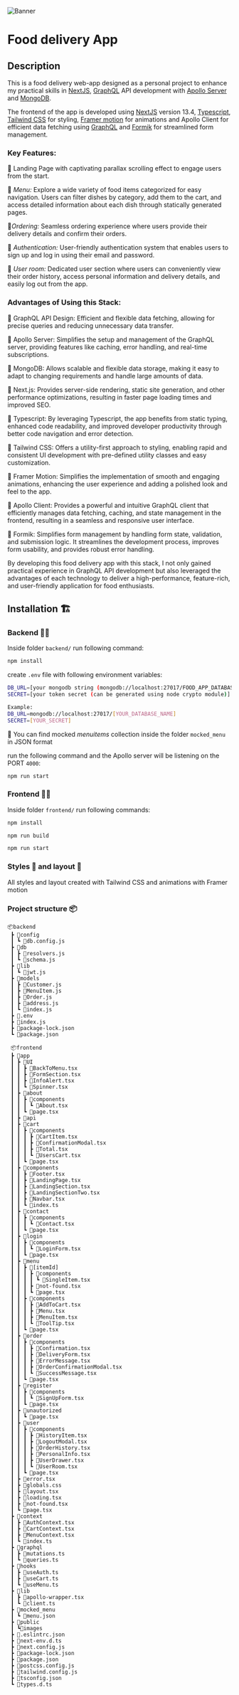 ![Banner](https://github.com/AlinaDorosh-dev/Food_delivery_App/blob/main/frontend/public/images/Screenshot.png)

# Food delivery App

## **Description**

This is a food delivery web-app designed as a personal project to enhance my practical skills in [NextJS](https://nextjs.org/), [GraphQL](https://graphql.org/) API development  with [Apollo Server](https://www.apollographql.com/) and [MongoDB](https://www.mongodb.com/).

The frontend of the app is developed using
[NextJS](https://nextjs.org/) version 13.4,
[Typescript](https://www.typescriptlang.org/),
[Tailwind CSS](https://tailwindcss.com/) for styling, [Framer motion](https://www.framer.com/motion/) for animations and Apollo Client for efficient data fetching using [GraphQL](https://graphql.org/) and [Formik](https://formik.org/) for streamlined form management.

### **Key Features:**

:large_orange_diamond: Landing Page with captivating parallax scrolling effect to engage users from the start.

:large_orange_diamond: *Menu:* Explore a wide variety of food items categorized for easy navigation. Users can filter dishes by category, add them to the cart, and access detailed information about each dish through statically generated pages.

:large_orange_diamond:*Ordering:* Seamless ordering experience where users provide their delivery details and confirm their orders.          

      

:large_orange_diamond:    *Authentication:* User-friendly authentication system that enables users to sign up and log in using their email and password.

:large_orange_diamond:   *User room:* Dedicated user section where users can conveniently view their order history, access personal information and delivery details, and easily log out from the app.

### **Advantages of Using this Stack:**

:rocket: GraphQL API Design: Efficient and flexible data fetching, allowing for precise queries and reducing unnecessary data transfer.

:rocket: Apollo Server: Simplifies the setup and management of the GraphQL server, providing features like caching, error handling, and real-time subscriptions.

:rocket: MongoDB: Allows scalable and flexible data storage, making it easy to adapt to changing requirements and handle large amounts of data.

:rocket: Next.js: Provides server-side rendering, static site generation, and other performance optimizations, resulting in faster page loading times and improved SEO.

:rocket: Typescript: By leveraging Typescript, the app benefits from static typing, enhanced code readability, and improved developer productivity through better code navigation and error detection.

:rocket: Tailwind CSS: Offers a utility-first approach to styling, enabling rapid and consistent UI development with pre-defined utility classes and easy customization.

:rocket: Framer Motion: Simplifies the implementation of smooth and engaging animations, enhancing the user experience and adding a polished look and feel to the app.

:rocket: Apollo Client: Provides a powerful and intuitive GraphQL client that efficiently manages data fetching, caching, and state management in the frontend, resulting in a seamless and responsive user interface.

:rocket: Formik: Simplifies form management by handling form state, validation, and submission logic. It streamlines the development process, improves form usability, and provides robust error handling.

By developing this food delivery app with this stack, I not only gained practical experience in GraphQL API development but also leveraged the advantages of each technology to deliver a high-performance, feature-rich, and user-friendly application for food enthusiasts.

## **Installation** :building_construction:	

### Backend :construction_worker_woman:

Inside folder `backend/` run following command:

```bash
npm install
```
create `.env` file with following environment variables: 
```bash
DB_URL=[your mongodb string (mongodb://localhost:27017/FOOD_APP_DATABASE or string connecting to your MongoDB Atlas cluster)]
SECRET=[your token secret (can be generated using node crypto module)]

Example:
DB_URL=mongodb://localhost:27017/[YOUR_DATABASE_NAME]
SECRET=[YOUR_SECRET]
```

:pizza: You can find mocked *menuitems* collection inside the folder `mocked_menu` in JSON format

run the following command and the Apollo server will be listening on the PORT `4000`:
```bash
npm run start
```

### Frontend :woman_artist:
Inside folder `frontend/` run following commands:

```bash
npm install
```
```bash
npm run build
```
```bash
npm run start
```
### Styles :art: and layout :pencil:

All styles and layout created with Tailwind CSS and animations with Framer motion

### Project structure :package:

```
📦backend
 ┣ 📂config
 ┃ ┗ 📜db.config.js
 ┣ 📂db
 ┃ ┣ 📜resolvers.js
 ┃ ┗ 📜schema.js
 ┣ 📂lib
 ┃ ┗ 📜jwt.js
 ┣ 📂models
 ┃ ┣ 📜Customer.js
 ┃ ┣ 📜MenuItem.js
 ┃ ┣ 📜Order.js
 ┃ ┣ 📜address.js
 ┃ ┗ 📜index.js
 ┣ 📜.env
 ┣ 📜index.js
 ┣ 📜package-lock.json
 ┗ 📜package.json

 📦frontend
 ┣ 📂app
 ┃ ┣ 📂UI
 ┃ ┃ ┣ 📜BackToMenu.tsx
 ┃ ┃ ┣ 📜FormSection.tsx
 ┃ ┃ ┣ 📜InfoAlert.tsx
 ┃ ┃ ┗ 📜Spinner.tsx
 ┃ ┣ 📂about
 ┃ ┃ ┣ 📂components
 ┃ ┃ ┃ ┗ 📜About.tsx
 ┃ ┃ ┗ 📜page.tsx
 ┃ ┣ 📂api
 ┃ ┣ 📂cart
 ┃ ┃ ┣ 📂components
 ┃ ┃ ┃ ┣ 📜CartItem.tsx
 ┃ ┃ ┃ ┣ 📜ConfirmationModal.tsx
 ┃ ┃ ┃ ┣ 📜Total.tsx
 ┃ ┃ ┃ ┗ 📜UsersCart.tsx
 ┃ ┃ ┗ 📜page.tsx
 ┃ ┣ 📂components
 ┃ ┃ ┣ 📜Footer.tsx
 ┃ ┃ ┣ 📜LandingPage.tsx
 ┃ ┃ ┣ 📜LandingSection.tsx
 ┃ ┃ ┣ 📜LandingSectionTwo.tsx
 ┃ ┃ ┣ 📜Navbar.tsx
 ┃ ┃ ┗ 📜index.ts
 ┃ ┣ 📂contact
 ┃ ┃ ┣ 📂components
 ┃ ┃ ┃ ┗ 📜Contact.tsx
 ┃ ┃ ┗ 📜page.tsx
 ┃ ┣ 📂login
 ┃ ┃ ┣ 📂components
 ┃ ┃ ┃ ┗ 📜LoginForm.tsx
 ┃ ┃ ┗ 📜page.tsx
 ┃ ┣ 📂menu
 ┃ ┃ ┣ 📂[itemId]
 ┃ ┃ ┃ ┣ 📂components
 ┃ ┃ ┃ ┃ ┗ 📜SingleItem.tsx
 ┃ ┃ ┃ ┣ 📜not-found.tsx
 ┃ ┃ ┃ ┗ 📜page.tsx
 ┃ ┃ ┣ 📂components
 ┃ ┃ ┃ ┣ 📜AddToCart.tsx
 ┃ ┃ ┃ ┣ 📜Menu.tsx
 ┃ ┃ ┃ ┣ 📜MenuItem.tsx
 ┃ ┃ ┃ ┗ 📜ToolTip.tsx
 ┃ ┃ ┗ 📜page.tsx
 ┃ ┣ 📂order
 ┃ ┃ ┣ 📂components
 ┃ ┃ ┃ ┣ 📜Confirmation.tsx
 ┃ ┃ ┃ ┣ 📜DeliveryForm.tsx
 ┃ ┃ ┃ ┣ 📜ErrorMessage.tsx
 ┃ ┃ ┃ ┣ 📜OrderConfirmationModal.tsx
 ┃ ┃ ┃ ┗ 📜SuccessMessage.tsx
 ┃ ┃ ┗ 📜page.tsx
 ┃ ┣ 📂register
 ┃ ┃ ┣ 📂components
 ┃ ┃ ┃ ┗ 📜SignUpForm.tsx
 ┃ ┃ ┗ 📜page.tsx
 ┃ ┣ 📂unautorized
 ┃ ┃ ┗ 📜page.tsx
 ┃ ┣ 📂user
 ┃ ┃ ┣ 📂components
 ┃ ┃ ┃ ┣ 📜HistoryItem.tsx
 ┃ ┃ ┃ ┣ 📜LogoutModal.tsx
 ┃ ┃ ┃ ┣ 📜OrderHistory.tsx
 ┃ ┃ ┃ ┣ 📜PersonalInfo.tsx
 ┃ ┃ ┃ ┣ 📜UserDrawer.tsx
 ┃ ┃ ┃ ┗ 📜UserRoom.tsx
 ┃ ┃ ┗ 📜page.tsx
 ┃ ┣ 📜error.tsx
 ┃ ┣ 📜globals.css
 ┃ ┣ 📜layout.tsx
 ┃ ┣ 📜loading.tsx
 ┃ ┣ 📜not-found.tsx
 ┃ ┗ 📜page.tsx
 ┣ 📂context
 ┃ ┣ 📜AuthContext.tsx
 ┃ ┣ 📜CartContext.tsx
 ┃ ┣ 📜MenuContext.tsx
 ┃ ┗ 📜index.ts
 ┣ 📂graphql
 ┃ ┣ 📜mutations.ts
 ┃ ┗ 📜queries.ts
 ┣ 📂hooks
 ┃ ┣ 📜useAuth.ts
 ┃ ┣ 📜useCart.ts
 ┃ ┗ 📜useMenu.ts
 ┣ 📂lib
 ┃ ┣ 📜apollo-wrapper.tsx
 ┃ ┗ 📜client.ts
 ┣ 📂mocked_menu
 ┃ ┗ 📜menu.json
 ┣ 📂public
 ┃ ┗📂images
 ┣ 📜.eslintrc.json
 ┣ 📜next-env.d.ts
 ┣ 📜next.config.js
 ┣ 📜package-lock.json
 ┣ 📜package.json
 ┣ 📜postcss.config.js
 ┣ 📜tailwind.config.js
 ┣ 📜tsconfig.json
 ┗ 📜types.d.ts

 ```
